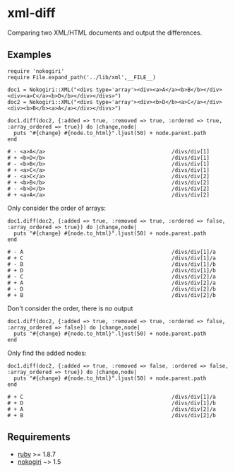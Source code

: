 # xml-diff

Comparing two XML/HTML documents and output the differences.

## Examples

    require 'nokogiri'
    require File.expand_path('../lib/xml',__FILE__)

    doc1 = Nokogiri::XML("<divs type='array'><div><a>A</a><b>B</b></div><div><a>C</a><b>D</b></div></divs>")
    doc2 = Nokogiri::XML("<divs type='array'><div><b>D</b><a>C</a></div><div><b>B</b><a>A</a></div></divs>")

    doc1.diff(doc2, {:added => true, :removed => true, :ordered => true, :array_ordered => true}) do |change,node|
      puts "#{change} #{node.to_html}".ljust(50) + node.parent.path
    end

    # - <a>A</a>                                        /divs/div[1]
    # + <b>D</b>                                        /divs/div[1]
    # - <b>B</b>                                        /divs/div[1]
    # + <a>C</a>                                        /divs/div[1]
    # - <a>C</a>                                        /divs/div[2]
    # + <b>B</b>                                        /divs/div[2]
    # - <b>D</b>                                        /divs/div[2]
    # + <a>A</a>                                        /divs/div[2]

Only consider the order of arrays:

    doc1.diff(doc2, {:added => true, :removed => true, :ordered => false, :array_ordered => true}) do |change,node|
      puts "#{change} #{node.to_html}".ljust(50) + node.parent.path
    end

    # - A                                               /divs/div[1]/a
    # + C                                               /divs/div[1]/a
    # - B                                               /divs/div[1]/b
    # + D                                               /divs/div[1]/b
    # - C                                               /divs/div[2]/a
    # + A                                               /divs/div[2]/a
    # - D                                               /divs/div[2]/b
    # + B                                               /divs/div[2]/b
  
Don't consider the order, there is no output

    doc1.diff(doc2, {:added => true, :removed => true, :ordered => false, :array_ordered => false}) do |change,node|
      puts "#{change} #{node.to_html}".ljust(50) + node.parent.path
    end

Only find the added nodes:

    doc1.diff(doc2, {:added => true, :removed => false, :ordered => false, :array_ordered => true}) do |change,node|
      puts "#{change} #{node.to_html}".ljust(50) + node.parent.path
    end

    # + C                                               /divs/div[1]/a
    # + D                                               /divs/div[1]/b
    # + A                                               /divs/div[2]/a
    # + B                                               /divs/div[2]/b

## Requirements

* [ruby](http://www.ruby-lang.org/) >= 1.8.7
* [nokogiri](http://nokogiri.rubyforge.org/) ~> 1.5
